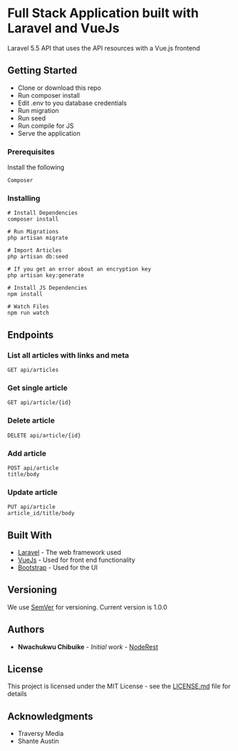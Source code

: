 # Full Stack Application built with Laravel and VueJs

Laravel 5.5 API that uses the API resources with a Vue.js frontend

## Getting Started
* Clone or download this repo
* Run composer install
* Edit .env to you database credentials
* Run migration
* Run seed
* Run compile for JS
* Serve the application

### Prerequisites

Install the following 

```
Composer
```

### Installing

```
# Install Dependencies
composer install

# Run Migrations
php artisan migrate

# Import Articles
php artisan db:seed

# If you get an error about an encryption key
php artisan key:generate

# Install JS Dependencies
npm install

# Watch Files
npm run watch

```

## Endpoints
### List all articles with links and meta
```
GET api/articles

```
### Get single article
```
GET api/article/{id}

```
### Delete article
```
DELETE api/article/{id}

```
### Add article
```
POST api/article
title/body

```
### Update article
```
PUT api/article
article_id/title/body

```
## Built With

* [Laravel](https://laravel.com/) - The web framework used
* [VueJs](https://vuejs.org/) - Used for front end functionality
* [Bootstrap](https://getbootstrap.com/) - Used for the UI



## Versioning

We use [SemVer](http://semver.org/) for versioning. Current version is 1.0.0

## Authors

* **Nwachukwu Chibuike** - *Initial work* - [NodeRest](https://github.com/chyke007/hackvotes)

## License

This project is licensed under the MIT License - see the [LICENSE.md](LICENSE) file for details

## Acknowledgments

* Traversy Media
* Shante Austin

